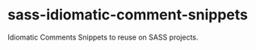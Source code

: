 sass-idiomatic-comment-snippets
===============================

Idiomatic Comments Snippets to reuse on SASS projects.
